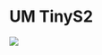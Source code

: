 # UM TinyS2

<img src=https://github.com/stooged/ESP32-Server-900u/blob/main/3D_Printed_Cases/UM_TinyS2/UM_TinyS2.jpg>
